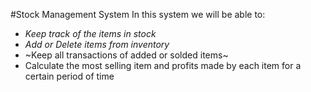 #Stock Management System
In this system we will be able to:
+ *Keep track of the items in stock*
+ *Add or Delete items from inventory*
+ ~Keep all transactions of added or solded items~
+ Calculate the most selling item and profits made by each item for a certain period of time
